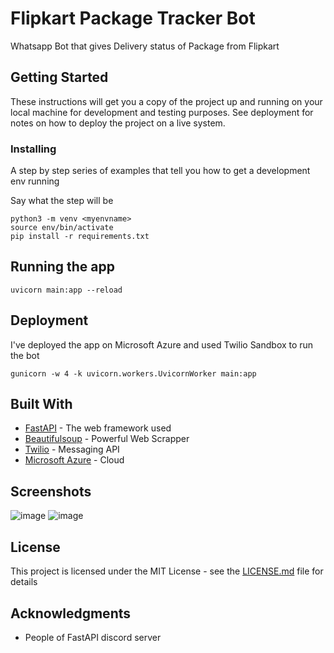 # Flipkart Package Tracker Bot

Whatsapp Bot that gives Delivery status of Package from Flipkart
## Getting Started

These instructions will get you a copy of the project up and running on your local machine for development and testing purposes. See deployment for notes on how to deploy the project on a live system.

### Installing

A step by step series of examples that tell you how to get a development env running

Say what the step will be

```
python3 -m venv <myenvname>
source env/bin/activate
pip install -r requirements.txt
```

## Running the app
```
uvicorn main:app --reload
```

## Deployment

I've deployed the app on Microsoft Azure and used Twilio Sandbox to run the bot
```
gunicorn -w 4 -k uvicorn.workers.UvicornWorker main:app
```
## Built With

* [FastAPI](https://fastapi.tiangolo.com/) - The web framework used
* [Beautifulsoup](https://pypi.org/project/beautifulsoup4/) - Powerful Web Scrapper
* [Twilio](https://www.twilio.com/) - Messaging API
* [Microsoft Azure](https://azure.microsoft.com/) - Cloud

## Screenshots
![image](https://user-images.githubusercontent.com/22417162/116059017-0bec2100-a69e-11eb-843e-35b572dbd746.png)
![image](https://user-images.githubusercontent.com/22417162/116059100-20301e00-a69e-11eb-8015-87f53920587e.png)



## License

This project is licensed under the MIT License - see the [LICENSE.md](LICENSE.md) file for details

## Acknowledgments

* People of FastAPI discord server

